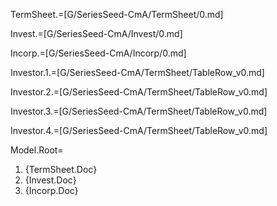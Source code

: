 TermSheet.=[G/SeriesSeed-CmA/TermSheet/0.md]

Invest.=[G/SeriesSeed-CmA/Invest/0.md]

Incorp.=[G/SeriesSeed-CmA/Incorp/0.md]


Investor.1.=[G/SeriesSeed-CmA/TermSheet/TableRow_v0.md]

Investor.2.=[G/SeriesSeed-CmA/TermSheet/TableRow_v0.md]

Investor.3.=[G/SeriesSeed-CmA/TermSheet/TableRow_v0.md]

Investor.4.=[G/SeriesSeed-CmA/TermSheet/TableRow_v0.md]
  
Model.Root=<ol><li>{TermSheet.Doc}<li>{Invest.Doc}<li>{Incorp.Doc}</ol>
